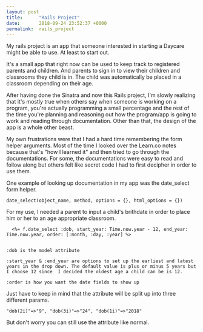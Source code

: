 ```yaml
---
layout: post
title:      "Rails Project"
date:       2018-09-24 23:52:37 +0000
permalink:  rails_project
---
```



My rails project is an app that someone interested in starting a Daycare might be able to use. At least to start out.

It's a small app that right now can be used to keep track to registered parents and children. And parents to sign in to view their children and classrooms they child is in. The child was automatically be placed in a classroom depending on their age.

After having done the Sinatra and now this Rails project, I'm slowly realizing that it's mostly true when others say when someone is working on a program, you're actually programming a small percentage and the rest of the time you're planning and reasoning out how the program/app is going to work and reading through documentation. Other than that, the design of the app is a whole other beast.


My own frustrations were that I had a hard time remembering the form helper arguments. Most of the time I looked over the Learn.co notes because that's "how I learned it" and then tried to go through the documentations. For some, the documentations were easy to read and follow along but others felt like secret code I had to first decipher in order to use them.


One example of looking up documentation in my app was the date_select form helper.

```
date_select(object_name, method, options = {}, html_options = {})
```

For my use, I needed a parent to input a child's brithdate in order to place him or her to an age appropriate classroom.

```
  <%= f.date_select :dob, start_year: Time.now.year - 12, end_year: Time.now.year, order: [:month, :day, :year] %>


:dob is the model attribute

:start_year & :end_year are options to set up the earliest and latest years in the drop down. The default value is plus or minus 5 years but I choose 12 since  I decided the oldest age a child can be is 12.

:order is how you want the date fields to show up
```

Just have to keep in mind that the attribute will be split up into three different params.
```
"dob(2i)"=>"9", "dob(3i)"=>"24", "dob(1i)"=>"2018"
```

But don't worry you can still use the attribute like normal.


